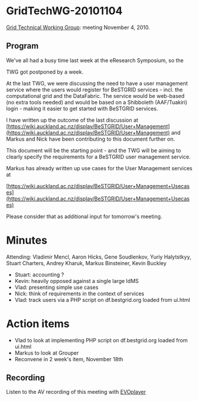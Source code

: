 # GridTechWG-20101104

[Grid Technical Working Group](grid-technical-working-group.md): meeting November 4, 2010.

## Program

We've all had a busy time last week at the eResearch Symposium, so the

TWG got postponed by a week.

At the last TWG, we were discussing the need to have a user management service where the users would register for BeSTGRID services - incl. the computational grid and the DataFabric.  The service would be web-based (no extra tools needed) and would be based on a Shibboleth (AAF/Tuakiri) login - making it easier to get started with BeSTGRID services.

I have written up the outcome of the last discussion at [https://wiki.auckland.ac.nz/display/BeSTGRID/User+Management](https://wiki.auckland.ac.nz/display/BeSTGRID/User+Management) and Markus and Nick have been contributing to this document further on.

This document will be the starting point - and the TWG will be aiming to clearly specify the requirements for a BeSTGRID user management service.

Markus has already written up use cases for the User Management services at

[https://wiki.auckland.ac.nz/display/BeSTGRID/User+Management+Usecases](https://wiki.auckland.ac.nz/display/BeSTGRID/User+Management+Usecases)

Please consider that as additional input for tomorrow's meeting.

# Minutes

Attending: Vladimir Mencl, Aaron Hicks, Gene Soudlenkov, Yuriy Halytstkyy, Stuart Charters, Andrey Kharuk, Markus Binsteiner, Kevin Buckley

- Stuart: accounting ?
- Kevin: heavily opposed against a single large IdMS
- Vlad: presenting simple use cases
- Nick: think of requirements in the context of services
- Vlad: track users via a PHP script on df.bestgrid.org loaded from ui.html

# Action items

- Vlad to look at implementing PHP script on df.bestgrid.org loaded from ui.html
- Markus to look at Grouper
- Reconvene in 2 week's item, November 18th

## Recording

Listen to the AV recording of this meeting with [EVOplayer](http://evo.vrvs.org/evoPlayer/prod/EVOPlayer.jnlp?fileToPlay=http://media.bestgrid.org/TWG-2010-11-04.evx)
